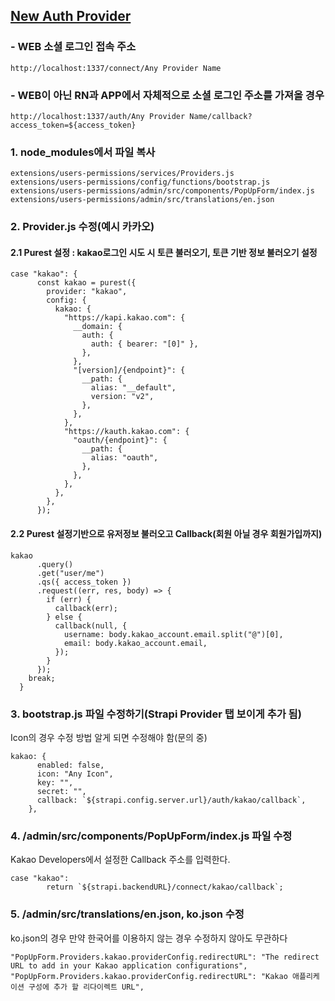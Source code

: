 ## [New Auth Provider](https://strapi.io/documentation/v3.x/plugins/users-permissions.html#user-object-in-strapi-context)

### - WEB 소셜 로그인 접속 주소

```
http://localhost:1337/connect/Any Provider Name
```

### - WEB이 아닌 RN과 APP에서 자체적으로 소셜 로그인 주소를 가져올 경우

```
http://localhost:1337/auth/Any Provider Name/callback?access_token=${access_token}
```

### 1. node_modules에서 파일 복사

```
extensions/users-permissions/services/Providers.js
extensions/users-permissions/config/functions/bootstrap.js
extensions/users-permissions/admin/src/components/PopUpForm/index.js
extensions/users-permissions/admin/src/translations/en.json
```

### 2. Provider.js 수정(예시 카카오)

#### 2.1 Purest 설정 : kakao로그인 시도 시 토큰 불러오기, 토큰 기반 정보 불러오기 설정

```
case "kakao": {
      const kakao = purest({
        provider: "kakao",
        config: {
          kakao: {
            "https://kapi.kakao.com": {
              __domain: {
                auth: {
                  auth: { bearer: "[0]" },
                },
              },
              "[version]/{endpoint}": {
                __path: {
                  alias: "__default",
                  version: "v2",
                },
              },
            },
            "https://kauth.kakao.com": {
              "oauth/{endpoint}": {
                __path: {
                  alias: "oauth",
                },
              },
            },
          },
        },
      });
```

#### 2.2 Purest 설정기반으로 유저정보 불러오고 Callback(회원 아닐 경우 회원가입까지)

```
kakao
      .query()
      .get("user/me")
      .qs({ access_token })
      .request((err, res, body) => {
        if (err) {
          callback(err);
        } else {
          callback(null, {
            username: body.kakao_account.email.split("@")[0],
            email: body.kakao_account.email,
          });
        }
      });
    break;
  }
```

### 3. bootstrap.js 파일 수정하기(Strapi Provider 탭 보이게 추가 됨)

Icon의 경우 수정 방법 알게 되면 수정해야 함(문의 중)

```
kakao: {
      enabled: false,
      icon: "Any Icon",
      key: "",
      secret: "",
      callback: `${strapi.config.server.url}/auth/kakao/callback`,
    },
```

### 4. /admin/src/components/PopUpForm/index.js 파일 수정

Kakao Developers에서 설정한 Callback 주소를 입력한다.

```
case "kakao":
        return `${strapi.backendURL}/connect/kakao/callback`;
```

### 5. /admin/src/translations/en.json, ko.json 수정

ko.json의 경우 만약 한국어를 이용하지 않는 경우 수정하지 않아도 무관하다

```
"PopUpForm.Providers.kakao.providerConfig.redirectURL": "The redirect URL to add in your Kakao application configurations",
"PopUpForm.Providers.kakao.providerConfig.redirectURL": "Kakao 애플리케이션 구성에 추가 할 리다이렉트 URL",
```

